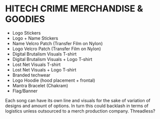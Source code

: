 # HITECH CRIME MERCHANDISE & GOODIES

- Logo Stickers
- Logo + Name Stickers
- Name Velcro Patch (Transfer Film on Nylon)
- Logo Velcro Patch (Transfer Film on Nylon)
- Digital Brutalism Visuals T-shirt
- Digital Brutalism Visuals + Logo T-shirt
- Lost Net Visuals T-shirt
- Lost Net Visuals + Logo T-shirt
- Branded techwear
- Logo Hoodie (hood placement + frontal)
- Mantra Bracelet (Chakram)
- Flag/Banner

Each song can have its own line and visuals for the sake of variation of designs and amount of options.
In turn this could backlash in terms of logistics unless outsourced to a merch production company. Threadless?
